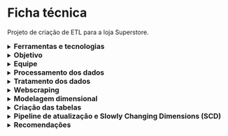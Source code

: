 # Ficha técnica
Projeto de criação de ETL para a loja Superstore.

 <details>
 <summary><strong style="font-size: 16px;">Ferramentas e tecnologias</strong></summary>
     
- **Google BigQuery**: utilizado para arquivamento, tratamento e processamento dos dados;
- **SQL**: linguagem utilizada para manipulação e consulta dos dados;
- **Google Colab**: ambiente usado para execução de scripts em Python para coleta de dados externos via web scraping;
- **Python**: linguagem usada na coleta de dados via scraping e integração com fontes externas;
- **ChatGPT e Gemini**: utilizados como apoio técnico na validação de códigos;
- **Draw.io**: utilizado para desenhar o modelo dimensional e o fluxo do pipeline de dados.
   </details>

<details>
 <summary><strong style="font-size: 16px;">Objetivo</strong></summary>

Desenvolver um processo ETL (Extração, Transformação e Carga) eficiente e confiável para a base de dados da Super Store, com foco na criação de um data warehouse relacional otimizado. A proposta consiste em organizar os dados brutos e não estruturados em um modelo dimensional composto por tabelas fato e tabelas dimensão, permitindo consultas mais rápidas, redução de redundâncias e melhor desempenho no armazenamento.

O objetivo central é disponibilizar uma base analítica estruturada, capaz de fornecer informações relevantes para apoiar a tomada de decisão estratégica, reduzir a carga computacional sobre as fontes de dados originais e facilitar a criação de dashboards e relatórios gerenciais.

  </details>
<details>
 <summary><strong style="font-size: 16px;">Equipe</strong></summary>
Vanessa Santana do Amaral
 </details>
 
 <details>
 <summary><strong style="font-size: 16px;">Processamento dos dados</strong></summary>

Foi criado um projeto no Google BigQuery com o nome `etlsuperstore05`. Em seguida, a base de dados original foi carregada para o ambiente, formando a tabela bruta `superstorevendas.base_vendas`, composta por **51.290 registros**.

Essa base contém informações detalhadas sobre vendas, clientes, produtos, regiões e aspectos operacionais do processo de pedidos. Abaixo, a descrição das principais variáveis:

- **category**: Categoria principal do produto vendido.
- **sub_category**: Subcategoria do produto dentro da categoria principal.
- **city**: Cidade onde o pedido foi realizado.
- **state**: Estado correspondente à cidade do pedido.
- **country**: País de origem do pedido.
- **region**: Região geográfica do pedido.
- **market** e **market2**: Informações referentes à área de atuação de mercado.
- **customer_id**: Identificador único do cliente.
- **customer_name**: Nome do cliente.
- **segment**: Tipo de cliente (ex: consumidor, empresa, escritório doméstico).
- **product_id**: Identificador único do produto.
- **product_name**: Nome do produto vendido.
- **order_id**: Identificador único de cada pedido.
- **order_date**: Data em que o pedido foi realizado.
- **ship_date**: Data em que o pedido foi enviado.
- **ship_mode**: Modalidade de envio utilizada.
- **order_priority**: Prioridade atribuída ao pedido.
- **quantity**: Quantidade de itens vendidos.
- **sales**: Valor total da venda.
- **discount**: Desconto aplicado no pedido.
- **profit**: Lucro obtido com a venda.
- **shipping_cost**: Custo de envio do pedido.
- **weeknum**: Número da semana em que o pedido foi realizado.
- **year**: Ano da realização do pedido.
- **row_id**: Identificador único de cada linha no dataset.
- **unknown**: Coluna não especificada, de conteúdo irrelevante para o modelo.

</details>

 <details>
 <summary><strong style="font-size: 16px;">Tratamento dos dados</strong></summary>
Nesta fase inicial, foi adotada uma abordagem diagnóstica. Nenhuma modificação ou limpeza foi aplicada de imediato. O objetivo principal foi mapear a estrutura e qualidade dos dados, orientando decisões futuras durante a construção das tabelas.

#### Análises realizadas:

- **Valores nulos**: Nenhuma ocorrência identificada.
- **Valores duplicados**: Nenhuma duplicidade encontrada.
- **Dados discrepantes**:
    - **Categóricos**: Foi identificado que algumas colunas textuais necessitariam padronização futura, como remoção de espaços e conversão para letras minúsculas.
    - **Numéricos**: Todos os valores foram considerados coerentes com o contexto de negócio.
- **Exclusão de colunas irrelevantes** (planejada para a modelagem):
    - `row_id`: Campo sequencial sem valor analítico.
    - `unknown`: Coluna sem variação ou significado relevante (valor constante igual a 1).
- **Correção de tipos de dados**:
    - A conversão de `order_date` do tipo **TIMESTAMP** para **DATE** foi prevista, visto que a informação de horário estava zerada em todos os registros, sendo irrelevante para o modelo de análise temporal.
</details>

 <details>
 <summary><strong style="font-size: 16px;">Webscraping</strong></summary>
Foi realizado um experimento de web scraping utilizando Python no ambiente Google Colab, com o objetivo de explorar a coleta de dados externos relacionados a concorrentes e contexto de mercado.

Essa extração não foi integrada ao projeto principal, pois o foco da iniciativa era o desenvolvimento do pipeline ETL e a estruturação de um modelo dimensional. A atividade teve caráter exploratório e de aprendizado, contribuindo para o entendimento complementar de dados, mas sem impacto direto na base final.

</details>

 <details>
 <summary><strong style="font-size: 16px;">Modelagem dimensional</strong></summary>
Antes da criação das tabelas no BigQuery, foi desenhado o modelo dimensional do projeto. Foi escolhido o Esquema em Estrela devido à sua simplicidade e alta performance em consultas analíticas. A estrutura evita redundâncias, mas mantém os dados acessíveis e bem organizados para futuras explorações.

O objetivo era garantir clareza na estrutura, padronização das entidades e melhor desempenho nas consultas. A modelagem foi feita utilizando a ferramenta Draw.io, onde foram definidos:

1 tabela fato_vendas: Contém as métricas quantitativas como `sales`, `profit`, `discount`, `quantity` e `shipping_cost`. 

8 tabelas dimensão: dim_categoria, dim_cliente, dim_mercado, dim_order_priority, dim_produto, dim_regiao, dim_segmento, dim_ship_mode

</details>

 <details>
 <summary><strong style="font-size: 16px;">Criação das tabelas</strong></summary>

#### Criação das tabelas dimensão

Após a definição da modelagem dimensional, foram criadas as tabelas de dimensão conforme o planejado.

Ao todo, foram desenvolvidas 8 tabelas dimensão, já citadas no tópico anterior.

Durante o processo de criação, foi utilizado o comando `ROW_NUMBER()` para controle de duplicidade nas junções (`JOINs`), garantindo a integridade dos dados. Além disso, foram aplicadas chaves artificiais (UUIDs) nas situações em que não havia uma chave natural única, assegurando a existência de chaves primárias (PK) em todas as tabelas dimensão.

#### Criação da tabela fato

Na criação da tabela fato, optou-se por gerar um identificador único (`fato_id`) aleatório, que serve como chave primária (PK) da tabela.

Foram selecionadas as variáveis quantitativas que representam o panorama geral da Superstore, como `quantity`, `profit`, `discount`, entre outras métricas financeiras e operacionais.

Além disso, foram incluídas as chaves estrangeiras (FKs) que referenciam as tabelas dimensão, estabelecendo as relações por meio de operações `LEFT JOIN` para garantir que todos os registros da base principal fossem mantidos, mesmo que não houvesse correspondência em alguma dimensão.

#### Validação das tabelas geradas

Após a criação das tabelas, foram realizadas consultas para garantir que as tabelas estavam corretamente integradas e que a estrutura final entregava informações consistentes e corretas.

- **Contagem de registros:**
    - `base_vendas_limpa`: 51.290 registros
    - `fato_vendas`: 51.290 registros (igual à base original, indicando que não houve duplicação)
- **Verificação de integridade:**
    - Nenhum valor `NULL` foi encontrado nas chaves estrangeiras, confirmando a integridade referencial entre fato e dimensões.
- **Análise e resolução de duplicidades:**
    - Inicialmente, a tabela fato apresentava 55.996 registros devido a múltiplos matches na junção com dimensões.
    - O problema foi solucionado aplicando `ROW_NUMBER()` nas dimensões para garantir unicidade e filtragem dos registros, evitando multiplicidades e garantindo a consistência da tabela fato.

</details>

 <details>
 <summary><strong style="font-size: 16px;">Pipeline de atualização e Slowly Changing Dimensions (SCD)</strong></summary>

Nesta etapa, o foco foi mais descritivo e de aprendizado. Não foi implementado um pipeline automatizado em ferramentas específicas, mas sim desenhada a estrutura e o fluxo ideal para atualização dos dados.

O fluxo determinado para atualização é o seguinte:

1. **Atualização da base limpa (`superstore_base_limpa`)**: Esta etapa deve ser executada primeiro, pois as tabelas de dimensão dependem diretamente dos dados limpos e padronizados presentes nesta base.
2. **Atualização das tabelas dimensão**: Após a base limpa estar atualizada, as tabelas de dimensão são reconstruídas ou atualizadas com os dados provenientes da base limpa. Isso garante que todas as dimensões estejam atualizadas antes da criação da tabela fato.
3. **Atualização da tabela fato**: Por fim, a tabela fato é gerada a partir das junções das tabelas dimensão com a base limpa. Este passo deve ocorrer após a atualização completa das dimensões para garantir integridade e consistência nos dados relacionais.

Assim, a ordem lógica da atualização é fundamental para garantir que todas as dependências sejam respeitadas, evitando inconsistências ou erros no modelo dimensional.

#### Tratamento de Slowly Changing Dimensions (SCD)

Durante o desenvolvimento deste projeto, foi considerado a importância do tratamento de Slowly Changing Dimensions (SCD) para garantir que alterações nos dados dimensionais fossem gerenciadas adequadamente ao longo do tempo.

Foi optado por implementar o **SCD tipo 1**, que consiste em sobrescrever os dados antigos pelas novas informações, sem manter o histórico de alterações. Essa decisão foi tomada com base no contexto e nas necessidades atuais da Super Store, onde o foco principal é a análise do estado atual dos dados, e não o rastreamento histórico detalhado.

Essa abordagem simplifica a manutenção das tabelas de dimensão, evitando a complexidade adicional de armazenar múltiplas versões de registros. No entanto, recomendamos que futuros projetos avaliem a possibilidade de implementar SCD Tipo 2 ou Tipo 3 caso seja necessário acompanhar mudanças históricas para análises mais profundas.

Assim, o tratamento de SCD está alinhado com a simplicidade, performance e objetivo analítico deste modelo dimensional.

</details>

 <details>
 <summary><strong style="font-size: 16px;">Recomendações</strong></summary>

- Automatizar o pipeline para agendamento e monitoramento das atualizações.
- Criar testes automatizados para validar a integridade e consistência dos dados após cada execução.
- Avaliar uso de Slowly Changing Dimensions (SCD) para controlar histórico de mudanças importantes nas dimensões.
- Manter documentação atualizada dos processos e regras aplicadas.
- Otimizar consultas e estrutura das tabelas para garantir boa performance com o crescimento dos dados.
- Estabelecer governança de dados para segurança, privacidade e compliance.
 </details>

